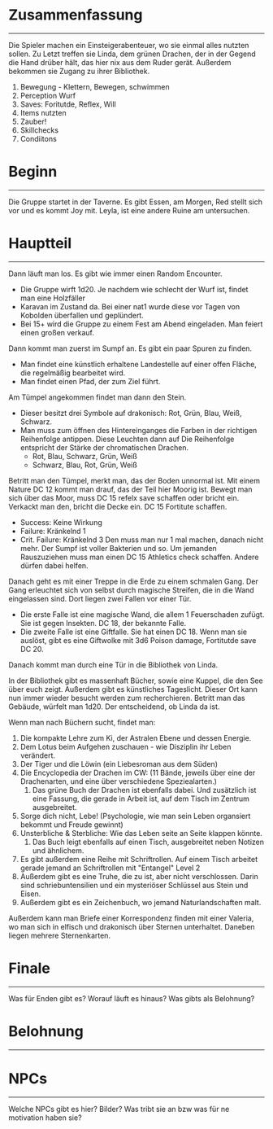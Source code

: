 # Zusammenfassung
---
Die Spieler machen ein Einsteigerabenteuer, wo sie einmal alles nutzten sollen. Zu Letzt treffen sie Linda, dem grünen Drachen, der in der Gegend die Hand drüber hält, das hier nix aus dem Ruder gerät. Außerdem bekommen sie Zugang zu ihrer Bibliothek.
1. Bewegung - Klettern, Bewegen, schwimmen
2. Perception Wurf
3. Saves: Foritutde, Reflex, Will
4. Items nutzten
5. Zauber!
6. Skillchecks
7. Condiitons

# Beginn
--- 
Die Gruppe startet in der Taverne. Es gibt Essen, am Morgen, Red stellt sich vor und es kommt Joy mit. Leyla, ist eine andere Ruine am untersuchen.

# Hauptteil
---
Dann läuft man los. Es gibt wie immer einen Random Encounter. 
- Die Gruppe wirft 1d20. Je nachdem wie schlecht der Wurf ist, findet man eine Holzfäller 
- Karavan im Zustand da. Bei einer nat1 wurde diese vor Tagen von Kobolden überfallen und geplündert.
- Bei 15+ wird die Gruppe zu einem Fest am Abend eingeladen. Man feiert einen großen verkauf.

Dann kommt man zuerst im Sumpf an. Es gibt ein paar Spuren zu finden.
- Man findet eine künstlich erhaltene Landestelle auf einer offen Fläche, die regelmäßig bearbeitet wird.
- Man findet einen Pfad, der zum Ziel führt.

Am Tümpel angekommen findet man dann den Stein.
- Dieser besitzt drei Symbole auf drakonisch: Rot, Grün, Blau, Weiß, Schwarz.
- Man muss zum öffnen des Hintereinganges die Farben in der richtigen Reihenfolge antippen. Diese Leuchten dann auf Die Reihenfolge entspricht der Stärke der chromatischen Drachen.
	- Rot, Blau, Schwarz, Grün, Weiß
	- Schwarz, Blau, Rot, Grün, Weiß

Betritt man den Tümpel, merkt man, das der Boden unnormal ist. Mit einem Nature DC 12 kommt man drauf, das der Teil hier Moorig ist. 
Bewegt man sich über das Moor, muss DC 15 refelx save schaffen oder bricht ein.  Verkackt man den, bricht die Decke ein. DC 15 Fortitute schaffen.
- Success: Keine Wirkung
- Failure: Kränkelnd 1
- Crit. Failure: Kränkelnd 3
Den muss man nur 1 mal machen, danach nicht mehr. Der Sumpf ist voller Bakterien und so.
Um jemanden Rauszuziehen muss man einen DC 15 Athletics check schaffen. Andere dürfen dabei helfen.

Danach geht es mit einer Treppe in die Erde zu einem schmalen Gang. Der Gang erleuchtet sich von selbst durch magische Streifen, die in die Wand eingelassen sind. Dort liegen zwei Fallen vor einer Tür.
- Die erste Falle ist eine magische Wand, die allem 1 Feuerschaden zufügt. Sie ist gegen Insekten. DC 18, der bekannte Falle.
- Die zweite Falle ist eine Giftfalle. Sie hat einen DC 18. Wenn man sie auslöst, gibt es eine Giftwolke mit 3d6 Poison damage, Fortitutde save DC 20.

Danach kommt man durch eine Tür in die Bibliothek von Linda.

In der Bibliothek gibt es massenhaft Bücher, sowie eine Kuppel, die den See über euch zeigt. Außerdem gibt es künstliches Tageslicht. Dieser Ort kann nun immer wieder besucht werden zum recherchieren.
Betritt man das Gebäude, würfelt man 1d20. Der entscheidend, ob Linda da ist.

Wenn man nach Büchern sucht, findet man:
1. Die kompakte Lehre zum Ki, der Astralen Ebene und dessen Energie.
2. Dem Lotus beim Aufgehen zuschauen - wie Disziplin ihr Leben verändert.
3. Der Tiger und die Löwin (ein Liebesroman aus dem Süden)
4. Die Encyclopedia der Drachen im CW: (11 Bände, jeweils über eine der Drachenarten, und eine über verschiedene Speziealarten.)
	1. Das grüne Buch der Drachen ist ebenfalls dabei. Und zusätzlich ist eine Fassung, die gerade in Arbeit ist, auf dem Tisch im Zentrum ausgebreitet.
5. Sorge dich nicht, Lebe! (Psychologie, wie man sein Leben organsiert bekommt und Freude gewinnt)
6. Unsterbliche & Sterbliche: Wie das Leben seite an Seite klappen könnte.
	1. Das Buch leigt ebenfalls auf einen Tisch, ausgebreitet neben Notizen und ähnlichem.
7. Es gibt außerdem eine Reihe mit Schriftrollen. Auf einem Tisch arbeitet gerade jemand an Schriftrollen mit "Entangel" Level 2
8. Außerdem gibt es eine Truhe, die zu ist, aber nicht verschlossen. Darin sind schriebuntensilien und ein mysteriöser Schlüssel aus Stein und Eisen.
9. Außerdem gibt es ein Zeichenbuch, wo jemand Naturlandschaften malt.

Außerdem kann man Briefe einer Korrespondenz finden mit einer Valeria, wo man sich in elfisch und drakonisch über Sternen unterhaltet. Daneben liegen mehrere Sternenkarten. 

# Finale
--- 
Was für Enden gibt es? Worauf läuft es hinaus? Was gibts als Belohnung?

# Belohnung
---
# NPCs
---
Welche NPCs gibt es hier? Bilder? Was tribt sie an bzw was für ne motivation haben sie?
